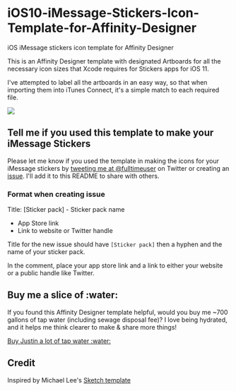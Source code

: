 # iOS10-iMessage-Stickers-Icon-Template-for-Affinity-Designer
 iOS iMessage stickers icon template for Affinity Designer

This is an Affinity Designer template with designated Artboards for all the necessary icon sizes that Xcode requires for Stickers apps for iOS 11.

I've attempted to label all the artboards in an easy way, so that when importing them into iTunes Connect, it's a simple match to each required file. 

![](https://user-images.githubusercontent.com/1584142/35199892-da16ea8c-fed2-11e7-857d-33a3d2becd88.png)

## Tell me if you used this template to make your iMessage Stickers

Please let me know if you used the template in making the icons for your iMessage stickers by [tweeting me at @fulltimeuser](https://twitter.com/fulltimeuser) on Twitter or creating an [issue](https://github.com/wongjustin99/iOS10-iMessage-Stickers-Icon-Template-for-Affinity-Designer/issues/new). I'll add it to this README to share with others. 

### Format when creating issue

Title: [Sticker pack] - Sticker pack name
- App Store link
- Link to website or Twitter handle

Title for the new issue should have `[Sticker pack]` then a hyphen and the name of your sticker pack.

In the comment, place your app store link and a link to either your website or a public handle like Twitter.

## Buy me a slice of :water:

If you found this Affinity Designer template helpful, would you buy me ~700 gallons of tap water (including sewage disposal fee)? I love being hydrated, and it helps me think clearer to make & share more things!

<a href="paypal.me/wongjustin99/2.00">Buy Justin a lot of tap water :water:</a>

## Credit

Inspired by Michael Lee's [Sketch template](https://github.com/michaellee/iOS-iMessage-Stickers-Icon-Sketch-Template)
